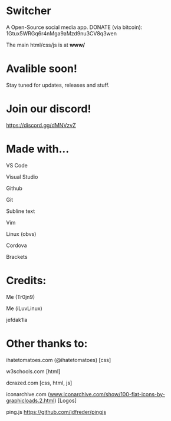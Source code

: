 # Switcher
A Open-Source social media app. DONATE (via bitcoin): 1Gtux5WRGq6r4nMga9aMzd9nu3CV8q3wen

The main html/css/js is at **www/**
# Avalible soon!
Stay tuned for updates, releases and stuff.

# Join our discord!
https://discord.gg/dMNVzvZ

# Made with...
VS Code

Visual Studio

Github

Git

Subline text

Vim

Linux (obvs)

Cordova

Brackets

# Credits:
Me (Tr0jn9)

Me (iLuvLinux)

jefdak1la


# Other thanks to:
ihatetomatoes.com (@ihatetomatoes) [css]

w3schools.com [html]

dcrazed.com [css, html, js]

iconarchive.com (www.iconarchive.com/show/100-flat-icons-by-graphicloads.2.html) [Logos]

ping.js https://github.com/jdfreder/pingjs
